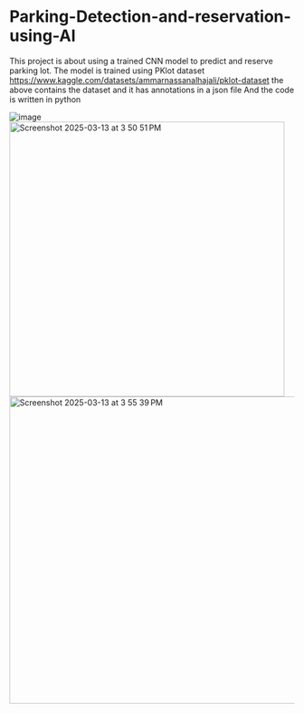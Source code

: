 # Parking-Detection-and-reservation-using-AI
This project is about using a trained CNN model to predict and reserve parking lot.
The model is trained using PKlot dataset 
https://www.kaggle.com/datasets/ammarnassanalhajali/pklot-dataset
the above contains the dataset and it has annotations in a json file
And the code is written in python

![image](https://github.com/user-attachments/assets/7e549f10-da3e-4700-9eb8-02614c642cc0)
<img width="486" alt="Screenshot 2025-03-13 at 3 50 51 PM" src="https://github.com/user-attachments/assets/ebc42f88-7d95-442d-806a-31fcde6dd8b4" />
<img width="543" alt="Screenshot 2025-03-13 at 3 55 39 PM" src="https://github.com/user-attachments/assets/da6ee437-03ba-4faa-af9e-4e50efbb207f" />
